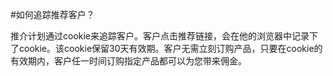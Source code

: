 <!-- --- tag: 推介计划 cookie -->
<!-- --- title: 如何追踪推荐客户？ -->
#如何追踪推荐客户？

推介计划通过cookie来追踪客户。客户点击推荐链接，会在他的浏览器中记录下了cookie。该cookie保留30天有效期。客户无需立刻订购产品，只要在cookie的有效期内，客户任一时间订购指定产品都可以为您带来佣金。 
